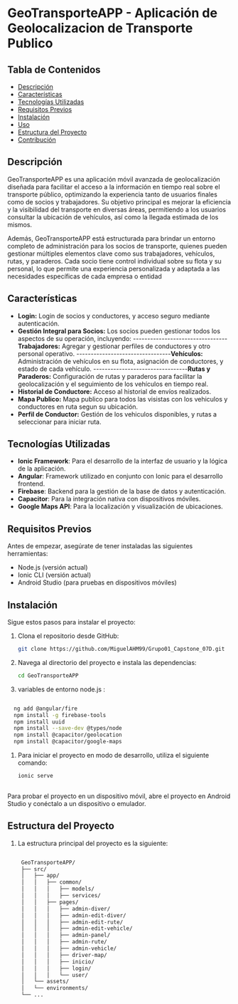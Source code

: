 # GeoTransporteAPP - Aplicación de Geolocalizacion de Transporte Publico

## Tabla de Contenidos

- [Descripción](#descripción)
- [Características](#características)
- [Tecnologías Utilizadas](#tecnologías-utilizadas)
- [Requisitos Previos](#requisitos-previos)
- [Instalación](#instalación)
- [Uso](#uso)
- [Estructura del Proyecto](#estructura-del-proyecto)
- [Contribución](#contribución)

## Descripción


GeoTransporteAPP es una aplicación móvil avanzada de geolocalización diseñada para facilitar el acceso a la información en tiempo real sobre el transporte público, optimizando la experiencia tanto de usuarios finales como de socios y trabajadores. Su objetivo principal es mejorar la eficiencia y la visibilidad del transporte en diversas áreas, permitiendo a los usuarios consultar la ubicación de vehículos, así como la llegada estimada de los mismos.

Además, GeoTransporteAPP está estructurada para brindar un entorno completo de administración para los socios de transporte, quienes pueden gestionar múltiples elementos clave como sus trabajadores, vehículos, rutas, y paraderos. Cada socio tiene control individual sobre su flota y su personal, lo que permite una experiencia personalizada y adaptada a las necesidades específicas de cada empresa o entidad
## Características

- **Login:** Login de socios y conductores, y acceso seguro mediante autenticación.
- **Gestión Integral para Socios:** Los socios pueden gestionar todos los aspectos de su operación, incluyendo:
---------------------------------**Trabajadores:** Agregar y gestionar perfiles de conductores y otro personal operativo.
---------------------------------**Vehículos:** Administración de vehículos en su flota, asignación de conductores, y estado de cada vehículo.
---------------------------------**Rutas y Paraderos:** Configuración de rutas y paraderos para facilitar la geolocalización y el seguimiento de los vehículos en tiempo real.
- **Historial de Conductore:** Acceso al historial de envíos realizados.
- **Mapa Publico:** Mapa publico para todos las visistas con los vehiculos y conductores en ruta segun su ubicación.
- **Perfil de Conductor:** Gestión de los vehiculos disponibles, y rutas a seleccionar para iniciar ruta.

## Tecnologías Utilizadas

- **Ionic Framework**: Para el desarrollo de la interfaz de usuario y la lógica de la aplicación.
- **Angular**: Framework utilizado en conjunto con Ionic para el desarrollo frontend.
- **Firebase**: Backend para la gestión de la base de datos y autenticación.
- **Capacitor**: Para la integración nativa con dispositivos móviles.
- **Google Maps API**: Para la localización y visualización de ubicaciones.

## Requisitos Previos

Antes de empezar, asegúrate de tener instaladas las siguientes herramientas:

- Node.js (versión actual)
- Ionic CLI (versión actual)
- Android Studio (para pruebas en dispositivos móviles)

## Instalación

Sigue estos pasos para instalar el proyecto:

1. Clona el repositorio desde GitHub:
   ```bash
   git clone https://github.com/MiguelAHM99/Grupo01_Capstone_07D.git

2. Navega al directorio del proyecto e instala las dependencias:
   ```bash
   cd GeoTransporteAPP

3.  variables de entorno node.js :

```bash

  ng add @angular/fire
  npm install -g firebase-tools
  npm install uuid
  npm install --save-dev @types/node
  npm install @capacitor/geolocation
  npm install @capacitor/google-maps

```


1. Para iniciar el proyecto en modo de desarrollo, utiliza el siguiente comando:
    ```bash
    ionic serve
  
Para probar el proyecto en un dispositivo móvil, abre el proyecto en Android Studio y conéctalo a un dispositivo o emulador.

## Estructura del Proyecto



1. La estructura principal del proyecto es la siguiente:
   ```bash
   
    GeoTransporteAPP/
    ├── src/
    │   ├── app/
    │   │   ├── common/
    │   │   │   ├── models/
    │   │   │   ├── services/
    │   │   ├── pages/
    │   │   │   ├── admin-diver/
    │   │   │   ├── admin-edit-diver/
    │   │   │   ├── admin-edit-rute/
    │   │   │   ├── admin-edit-vehicle/
    │   │   │   ├── admin-panel/
    │   │   │   ├── admin-rute/
    │   │   │   ├── admin-vehicle/
    │   │   │   ├── driver-map/
    │   │   │   ├── inicio/
    │   │   │   ├── login/
    │   │   │   └── user/
    │   └── assets/
    │   └── environments/
    └── ...

